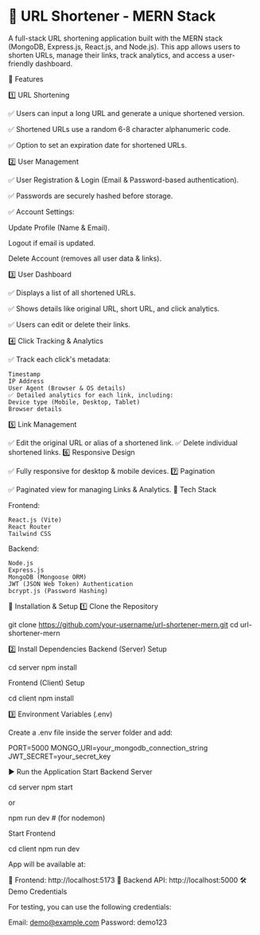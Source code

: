 

# 📌 URL Shortener - MERN Stack

A full-stack URL shortening application built with the MERN stack (MongoDB, Express.js, React.js, and Node.js). This app allows users to shorten URLs, manage their links, track analytics, and access a user-friendly dashboard.

🚀 Features

1️⃣ URL Shortening

✅ Users can input a long URL and generate a unique shortened version.

✅ Shortened URLs use a random 6-8 character alphanumeric code.

✅ Option to set an expiration date for shortened URLs.

2️⃣ User Management

✅ User Registration & Login (Email & Password-based authentication).

✅ Passwords are securely hashed before storage.

✅ Account Settings:

  Update Profile (Name & Email).
  
  Logout if email is updated.
    
   Delete Account (removes all user data & links).

3️⃣ User Dashboard

✅ Displays a list of all shortened URLs.

✅ Shows details like original URL, short URL, and click analytics.

✅ Users can edit or delete their links.

4️⃣ Click Tracking & Analytics

✅ Track each click's metadata:

    Timestamp
    IP Address
    User Agent (Browser & OS details)
    ✅ Detailed analytics for each link, including:
    Device type (Mobile, Desktop, Tablet)
    Browser details

5️⃣ Link Management

✅ Edit the original URL or alias of a shortened link.
✅ Delete individual shortened links.
6️⃣ Responsive Design

✅ Fully responsive for desktop & mobile devices.
7️⃣ Pagination

✅ Paginated view for managing Links & Analytics.
🎯 Tech Stack

Frontend:

    React.js (Vite)
    React Router
    Tailwind CSS

Backend:

    Node.js
    Express.js
    MongoDB (Mongoose ORM)
    JWT (JSON Web Token) Authentication
    bcrypt.js (Password Hashing)

🔧 Installation & Setup
1️⃣ Clone the Repository

git clone https://github.com/your-username/url-shortener-mern.git
cd url-shortener-mern

2️⃣ Install Dependencies
Backend (Server) Setup

cd server
npm install

Frontend (Client) Setup

cd client
npm install

3️⃣ Environment Variables (.env)

Create a .env file inside the server folder and add:

PORT=5000
MONGO_URI=your_mongodb_connection_string
JWT_SECRET=your_secret_key

▶️ Run the Application
Start Backend Server

cd server
npm start

or

npm run dev  # (for nodemon)

Start Frontend

cd client
npm run dev

App will be available at:

🔗 Frontend: http://localhost:5173
🔗 Backend API: http://localhost:5000
🛠️ Demo Credentials

For testing, you can use the following credentials:

Email: demo@example.com
Password: demo123



